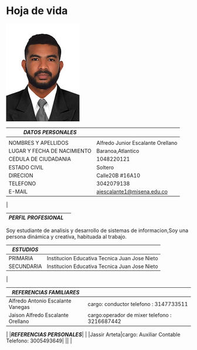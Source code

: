 # Hoja de vida
![imagen](foto/alfredo.jpg)

| _DATOS PERSONALES_ ||
|----------------------|-----------|
|||
|NOMBRES Y APELLIDOS|Alfredo Junior Escalante Orellano|
|LUGAR Y FECHA DE NACIMIENTO|Baranoa,Atlantico|
|CEDULA DE CIUDADANIA|1048220121|
|ESTADO CIVIL|Soltero|
|DIRECION|Calle20B #16A10|
|TELEFONO|3042079138|
|E-MAIL|ajescalante1@misena.edu.co
|


|_PERFIL PROFESIONAL_||
|----------|-------------|

Soy estudiante de analisis y desarrollo de sistemas de informacion,Soy una persona dinámica y creativa, habituada al trabajo.


| _ESTUDIOS_||
|------------|-----------|
|PRIMARIA|Institucion Educativa Tecnica Juan Jose Nieto| 
|SECUNDARIA|Institucion Educativa Tecnica Juan Jose Nieto
|


|_REFERENCIAS FAMILIARES_| |
|------------|------------|
|Alfredo Antonio Escalante Vanegas |cargo: conductor telefono : 3147733511 |
|Jaison Alfredo Escalante Orellano|cargo:operador de mixer telefono : 3216687442
|
|***REFERENCIAS PERSONALES***|
|
|Jassir Arteta|cargo: Auxiliar Contable Telefono: 3005493649|
||
|
    

